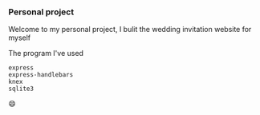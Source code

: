 ### Personal project 

Welcome to my personal project, I bulit the wedding invitation website for myself<br>

The program I've used

```
express
express-handlebars
knex
sqlite3
```
:smile:
